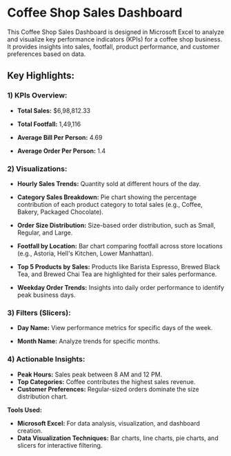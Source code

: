 # Coffee Shop Sales Dashboard

This Coffee Shop Sales Dashboard is designed in Microsoft Excel to analyze and visualize key performance indicators (KPIs) for a coffee shop business. It provides insights into sales, footfall, product performance, and customer preferences based on data.

## Key Highlights:
### 1) KPIs Overview:

- **Total Sales:** $6,98,812.33

- **Total Footfall:** 1,49,116

- **Average Bill Per Person:** 4.69

- **Average Order Per Person:** 1.4

### 2) Visualizations:

- **Hourly Sales Trends:** Quantity sold at different hours of the day.
- **Category Sales Breakdown:** Pie chart showing the percentage contribution of each product category to total sales (e.g., Coffee, Bakery, Packaged Chocolate).
- **Order Size Distribution:** Size-based order distribution, such as Small, Regular, and Large.
- **Footfall by Location:** Bar chart comparing footfall across store locations (e.g., Astoria, Hell's Kitchen, Lower Manhattan).

- **Top 5 Products by Sales:** Products like Barista Espresso, Brewed Black Tea, and Brewed Chai Tea are highlighted for their sales performance.

- **Weekday Order Trends:** Insights into daily order performance to identify peak business days.

### 3) Filters (Slicers):

- **Day Name:** View performance metrics for specific days of the week.

- **Month Name:** Analyze trends for specific months.

### 4) Actionable Insights:

- **Peak Hours:** Sales peak between 8 AM and 12 PM.
- **Top Categories:** Coffee contributes the highest sales revenue.
- **Customer Preferences:** Regular-sized orders dominate the size distribution chart.

**Tools Used:**
- **Microsoft Excel:** For data analysis, visualization, and dashboard creation.
- **Data Visualization Techniques:** Bar charts, line charts, pie charts, and slicers for interactive filtering.
